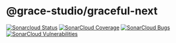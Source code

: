 # @grace-studio/graceful-next

[![Sonarcloud Status](https://sonarcloud.io/api/project_badges/measure?project=grace-studio_graceful-next&metric=alert_status)](https://sonarcloud.io/dashboard?id=grace-studio_graceful-next)
[![SonarCloud Coverage](https://sonarcloud.io/api/project_badges/measure?project=grace-studio_graceful-next&metric=coverage)](https://sonarcloud.io/component_measures/metric/coverage/list?id=grace-studio_graceful-next)
[![SonarCloud Bugs](https://sonarcloud.io/api/project_badges/measure?project=grace-studio_graceful-next&metric=bugs)](https://sonarcloud.io/component_measures/metric/reliability_rating/list?id=grace-studio_graceful-next)
[![SonarCloud Vulnerabilities](https://sonarcloud.io/api/project_badges/measure?project=grace-studio_graceful-next&metric=vulnerabilities)](https://sonarcloud.io/component_measures/metric/security_rating/list?id=grace-studio_graceful-next)
